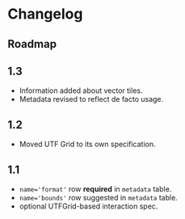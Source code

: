 # Changelog

## Roadmap

## 1.3

* Information added about vector tiles.
* Metadata revised to reflect de facto usage.

## 1.2

* Moved UTF Grid to its own specification.

## 1.1

* `name='format'` row **required** in `metadata` table.
* `name='bounds'` row suggested in `metadata` table.
* optional UTFGrid-based interaction spec.
